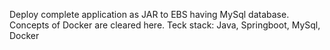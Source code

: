Deploy complete application as JAR to EBS having MySql database.
Concepts of Docker are cleared here.
Teck stack: Java, Springboot, MySql, Docker